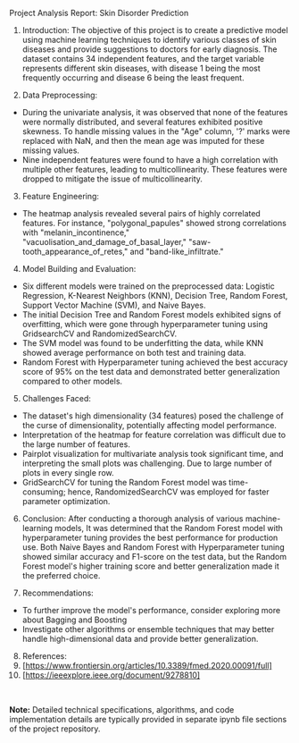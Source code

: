 Project Analysis Report: Skin Disorder Prediction

1. Introduction:
The objective of this project is to create a predictive model using machine learning techniques to identify various classes of skin diseases and provide suggestions to doctors for early diagnosis. 
The dataset contains 34 independent features, and the target variable represents different skin diseases, with disease 1 being the most frequently occurring and disease 6 being the least frequent.

2. Data Preprocessing:
- During the univariate analysis, it was observed that none of the features were normally distributed, and several features exhibited positive skewness. 
To handle missing values in the "Age" column, '?' marks were replaced with NaN, and then the mean age was imputed for these missing values.
- Nine independent features were found to have a high correlation with multiple other features, leading to multicollinearity. These features were dropped to mitigate the issue of multicollinearity.

3. Feature Engineering:
- The heatmap analysis revealed several pairs of highly correlated features. 
For instance, "polygonal_papules" showed strong correlations with "melanin_incontinence," "vacuolisation_and_damage_of_basal_layer," "saw-tooth_appearance_of_retes," and "band-like_infiltrate."

4. Model Building and Evaluation:
- Six different models were trained on the preprocessed data: Logistic Regression, K-Nearest Neighbors (KNN), Decision Tree, Random Forest, Support Vector Machine (SVM), and Naive Bayes.
- The initial Decision Tree and Random Forest models exhibited signs of overfitting, which were gone through hyperparameter tuning using GridsearchCV and RandomizedSearchCV.
- The SVM model was found to be underfitting the data, while KNN showed average performance on both test and training data.
- Random Forest with Hyperparameter tuning achieved the best accuracy score of 95% on the test data and demonstrated better generalization compared to other models.


5. Challenges Faced:
- The dataset's high dimensionality (34 features) posed the challenge of the curse of dimensionality, potentially affecting model performance.
- Interpretation of the heatmap for feature correlation was difficult due to the large number of features.
- Pairplot visualization for multivariate analysis took significant time, and interpreting the small plots was challenging. Due to large number of plots in every single row.
- GridSearchCV for tuning the Random Forest model was time-consuming; hence, RandomizedSearchCV was employed for faster parameter optimization.

6. Conclusion:
After conducting a thorough analysis of various machine-learning models, 
It was determined that the Random Forest model with hyperparameter tuning provides the best performance for production use.
Both Naive Bayes and Random Forest with Hyperparameter tuning showed similar accuracy and F1-score on the test data, 
but the Random Forest model's higher training score and better generalization made it the preferred choice.

7. Recommendations:
- To further improve the model's performance, consider exploring more about Bagging and Boosting
- Investigate other algorithms or ensemble techniques that may better handle high-dimensional data and provide better generalization.

8. References:
1. [https://www.frontiersin.org/articles/10.3389/fmed.2020.00091/full]
2. [https://ieeexplore.ieee.org/document/9278810]

<br>

**Note:** Detailed technical specifications, algorithms, and code implementation details are typically provided in separate ipynb file sections of the project repository.

